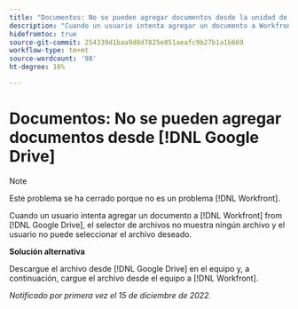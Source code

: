 ```yaml
---
title: "Documentos: No se pueden agregar documentos desde la unidad de Google"
description: "Cuando un usuario intenta agregar un documento a Workfront desde Google Drive, el selector de archivos no muestra ningún archivo y el usuario no puede seleccionar el archivo deseado."
hidefromtoc: true
source-git-commit: 254339d1baa9d8d7825e851aeafc9b27b1a1b669
workflow-type: tm+mt
source-wordcount: '98'
ht-degree: 16%

---
```



# Documentos: No se pueden agregar documentos desde [!DNL Google Drive]

<!--On WF and WFP TOCs-->

>[!NOTE]
>
>Este problema se ha cerrado porque no es un problema [!DNL Workfront].

Cuando un usuario intenta agregar un documento a [!DNL Workfront] from [!DNL Google Drive], el selector de archivos no muestra ningún archivo y el usuario no puede seleccionar el archivo deseado.

**Solución alternativa**

Descargue el archivo desde [!DNL Google Drive] en el equipo y, a continuación, cargue el archivo desde el equipo a [!DNL Workfront].

_Notificado por primera vez el 15 de diciembre de 2022._

